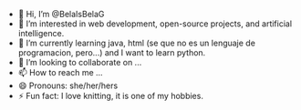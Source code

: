 - 👋 Hi, I’m @BelaIsBelaG
- 👀 I’m interested in web development, open-source projects, and artificial intelligence.
- 🌱 I’m currently learning java, html (se que no es un lenguaje de programacion, pero...) and I want to learn python.
- 💞️ I’m looking to collaborate on ...
- 📫 How to reach me ...
- 😄 Pronouns: she/her/hers
- ⚡ Fun fact: I love knitting, it is one of my hobbies.
